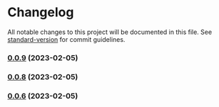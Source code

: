 # Changelog

All notable changes to this project will be documented in this file. See [standard-version](https://github.com/conventional-changelog/standard-version) for commit guidelines.

### [0.0.9](https://github.com/nguyenvanduocit/obsidian-ai-assistant/compare/0.0.8...0.0.9) (2023-02-05)

### [0.0.8](https://github.com/nguyenvanduocit/obsidian-ai-assistant/compare/0.0.7...0.0.8) (2023-02-05)

### [0.0.6](https://github.com/nguyenvanduocit/obsidian-ai-assistant/compare/0.0.7...0.0.6) (2023-02-05)
